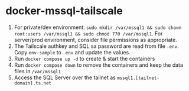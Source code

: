 # docker-mssql-tailscale

1. For private/dev environment: `sudo mkdir /var/mssql1 && sudo chown root:users /var/mssql1 && sudo chmod 770 /var/mssql1`. For server/prod environment, consider file permissions as appropriate.
1. The Tailscale authkey and SQL sa password are read from file `.env`. Copy `env-sample` to `.env` and update the values.
1. Run `docker compose up -d` to create & start the containers
1. Run `docker compose down` to remove the containers and keep the data files in `/var/mssql1`
1. Access the SQL Server over the tailnet as `mssql1.[tailnet-domain].ts.net`
